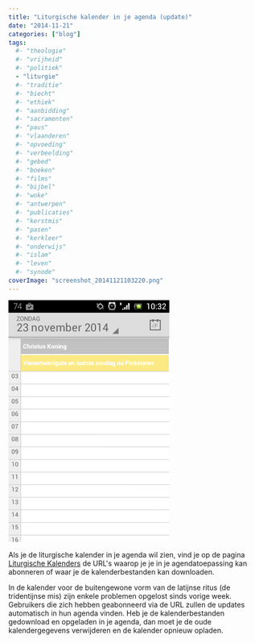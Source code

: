 ```yaml
---
title: "Liturgische kalender in je agenda (update)"
date: "2014-11-21"
categories: ["blog"]
tags:
  #- "theologie"
  #- "vrijheid"
  #- "politiek"
  - "liturgie"
  #- "traditie"
  #- "biecht"
  #- "ethiek"
  #- "aanbidding"
  #- "sacramenten"
  #- "paus"
  #- "vlaanderen"
  #- "opvoeding"
  #- "verbeelding"
  #- "gebed"
  #- "boeken"
  #- "films"
  #- "bijbel"
  #- "woke"
  #- "antwerpen"
  #- "publicaties"
  #- "kerstmis"
  #- "pasen"
  #- "kerkleer"
  #- "onderwijs"
  #- "islam"
  #- "leven"
  #- "synode"
coverImage: "screenshot_20141121103220.png"
---
```


[![Screenshot_2014-11-21-10-32-20](images/screenshot_20141121103220.png?w=200)](/page/liturgische-kalenders/)

Als je de liturgische kalender in je agenda wil zien, vind je op de pagina [Liturgische Kalenders](/page/liturgische-kalenders/ "Liturgische kalenders in je agenda") de URL's waarop je je in je agendatoepassing kan abonneren of waar je de kalenderbestanden kan downloaden.

In de kalender voor de buitengewone vorm van de latijnse ritus (de tridentijnse mis) zijn enkele problemen opgelost sinds vorige week. Gebruikers die zich hebben geabonneerd via de URL zullen de updates automatisch in hun agenda vinden. Heb je de kalenderbestanden gedownload en opgeladen in je agenda, dan moet je de oude kalendergegevens verwijderen en de kalender opnieuw opladen.
